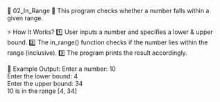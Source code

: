 📏 02_In_Range
🔹 This program checks whether a number falls within a given range.

⚡ How It Works?
1️⃣ User inputs a number and specifies a lower & upper bound.
2️⃣ The in_range() function checks if the number lies within the range (inclusive).
3️⃣ The program prints the result accordingly.

📝 Example Output:
Enter a number: 10  
Enter the lower bound: 4  
Enter the upper bound: 34  
10 is in the range [4, 34]